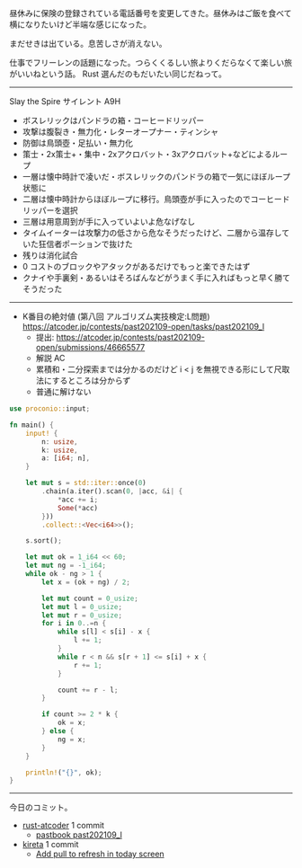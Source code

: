 昼休みに保険の登録されている電話番号を変更してきた。昼休みはご飯を食べて横になりたいけど半端な感じになった。

まだせきは出ている。息苦しさが消えない。

仕事でフリーレンの話題になった。つらくくるしい旅よりくだらなくて楽しい旅がいいねという話。 Rust 選んだのもだいたい同じだねって。

---

Slay the Spire サイレント A9H

- ボスレリックはパンドラの箱・コーヒードリッパー
- 攻撃は腹裂き・無力化・レターオープナー・ティンシャ
- 防御は鳥頭壺・足払い・無力化
- 策士・2x策士+・集中・2xアクロバット・3xアクロバット+などによるループ
- 一層は懐中時計で凌いだ・ボスレリックのパンドラの箱で一気にほぼループ状態に
- 二層は懐中時計からほぼループに移行。鳥頭壺が手に入ったのでコーヒードリッパーを選択
- 三層は用意周到が手に入っていよいよ危なげなし
- タイムイーターは攻撃力の低さから危なそうだったけど、二層から温存していた狂信者ポーションで抜けた
- 残りは消化試合
- 0 コストのブロックやアタックがあるだけでもっと楽できたはず
- クナイや手裏剣・あるいはそろばんなどがうまく手に入ればもっと早く勝てそうだった

---

- K番目の絶対値 (第八回 アルゴリズム実技検定:L問題)
  <https://atcoder.jp/contests/past202109-open/tasks/past202109_l>
  - 提出: <https://atcoder.jp/contests/past202109-open/submissions/46665577>
  - 解説 AC
  - 累積和・二分探索までは分かるのだけど i < j を無視できる形にして尺取法にするところは分からず
  - 普通に解けない

```rust
use proconio::input;

fn main() {
    input! {
        n: usize,
        k: usize,
        a: [i64; n],
    }

    let mut s = std::iter::once(0)
        .chain(a.iter().scan(0, |acc, &i| {
            *acc += i;
            Some(*acc)
        }))
        .collect::<Vec<i64>>();

    s.sort();

    let mut ok = 1_i64 << 60;
    let mut ng = -1_i64;
    while ok - ng > 1 {
        let x = (ok + ng) / 2;

        let mut count = 0_usize;
        let mut l = 0_usize;
        let mut r = 0_usize;
        for i in 0..=n {
            while s[l] < s[i] - x {
                l += 1;
            }
            while r < n && s[r + 1] <= s[i] + x {
                r += 1;
            }

            count += r - l;
        }

        if count >= 2 * k {
            ok = x;
        } else {
            ng = x;
        }
    }

    println!("{}", ok);
}
```

---

今日のコミット。

- [rust-atcoder](https://github.com/bouzuya/rust-atcoder) 1 commit
  - [pastbook past202109_l](https://github.com/bouzuya/rust-atcoder/commit/717bb2b6ce097fb1779b3238833151831bab50a1)
- [kireta](https://github.com/bouzuya/kireta) 1 commit
  - [Add pull to refresh in today screen](https://github.com/bouzuya/kireta/commit/7e0cd232239706f4490de890b28d574f477caebe)
